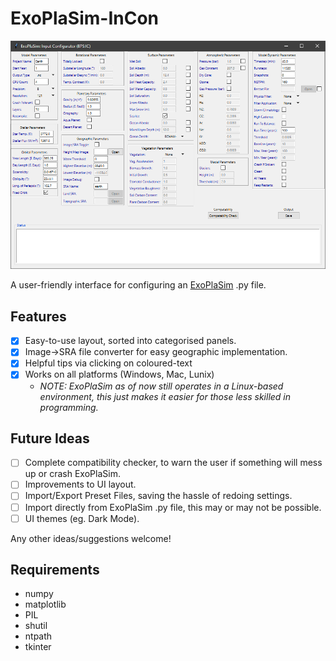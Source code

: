 # ExoPlaSim-InCon
![Layout of ExoPlaSim-InCon, featuring categorised planels with most of ExoPlaSim's options.](preview.png "Layout of ExoPlaSim-InCon, featuring categorised planels with most of ExoPlaSim's options.")

A user-friendly interface for configuring an [ExoPlaSim](https://github.com/alphaparrot/ExoPlaSim) .py file.
## Features
- [x] Easy-to-use layout, sorted into categorised panels.
- [x] Image->SRA file converter for easy geographic implementation.
- [x] Helpful tips via clicking on coloured-text
- [x] Works on all platforms (Windows, Mac, Lunix)
  - _NOTE: ExoPlaSim as of now still operates in a Linux-based environment, this just makes it easier for those less skilled in programming._

## Future Ideas
- [ ] Complete compatibility checker, to warn the user if something will mess up or crash ExoPlaSim.
- [ ] Improvements to UI layout.
- [ ] Import/Export Preset Files, saving the hassle of redoing settings.
- [ ] Import directly from ExoPlaSim .py file, this may or may not be possible.
- [ ] UI themes (eg. Dark Mode).

Any other ideas/suggestions welcome!

## Requirements
- numpy
- matplotlib
- PIL
- shutil
- ntpath
- tkinter
